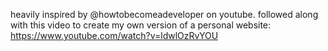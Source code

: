 heavily inspired by @howtobecomeadeveloper on youtube.
followed along with this video to create my own version of a personal website: https://www.youtube.com/watch?v=ldwlOzRvYOU
